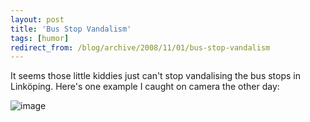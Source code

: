 ```yaml
---
layout: post
title: 'Bus Stop Vandalism'
tags: [humor]
redirect_from: /blog/archive/2008/11/01/bus-stop-vandalism
---
```


It seems those little kiddies just can't stop vandalising the bus stops
in Linköping. Here's one example I caught on camera the other day:

![image](http://efod.se/media/bus_stop_vandalism.jpg)

